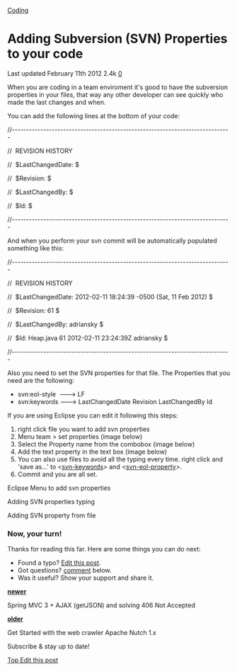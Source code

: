 <a href="/categories/coding/" class="category-link">Coding</a>

# Adding Subversion (SVN) Properties to your code

<span title="Last time this post was updated"> Last updated February 11th 2012 </span> <span class="m-x-2" title="Pageviews"> 2.4k </span> <span class="m-x-2" title="Click to go to the comments section"> [ <span class="disqus-comment-count" data-disqus-url="https://master--bgoonz-blog.netlify.app/adding-subversion-svn-properties-to-your-code/">0</span>](#disqus_thread) </span>

When you are coding in a team enviroment it's good to have the subversion properties in your files, that way any other developer can see quickly who made the last changes and when.

You can add the following lines at the bottom of your code:

<span id="more"></span>

//-----------------------------------------------------------------------------

//  REVISION HISTORY

//  $LastChangedDate: $

//  $Revision: $

//  $LastChangedBy: $

//  $Id: $

//-----------------------------------------------------------------------------



And when you perform your svn commit will be automatically populated something like this:

//-----------------------------------------------------------------------------

//  REVISION HISTORY

//  $LastChangedDate: 2012-02-11 18:24:39 -0500 (Sat, 11 Feb 2012) $

//  $Revision: 61 $

//  $LastChangedBy: adriansky $

//  $Id: Heap.java 61 2012-02-11 23:24:39Z adriansky $

//-----------------------------------------------------------------------------



Also you need to set the SVN properties for that file. The Properties that you need are the following:

- svn:eol-style  ---&gt; LF
- svn:keywords ---&gt; LastChangedDate Revision LastChangedBy Id

If you are using Eclipse you can edit it following this steps:

1.  right click file you want to add svn properties
2.  Menu team &gt; set properties (image below)
3.  Select the Property name from the combobox (image below)
4.  Add the text property in the text box (image below)
5.  You can also use files to avoid all the typing every time. right click and 'save as...' to &lt;[svn-keywords](http://adrianmejiarosario.com/sites/default/files/svn-keywords.txt)&gt; and &lt;[svn-eol-property](http://adrianmejiarosario.com/sites/default/files/svn-eol-style.txt)&gt;.
6.  Commit and you are all set.

Eclipse Menu to add svn properties

Adding SVN properties typing

Adding SVN property from file

### Now, your turn!

Thanks for reading this far. Here are some things you can do next:

- Found a typo? [Edit this post](https://github.com/amejiarosario/amejiarosario.github.io/edit/source/source/_posts/2012-02-11-adding-subversion-svn-properties-to-your-code.md).
- Got questions? [comment](#comments-section) below.
- Was it useful? Show your support and share it.

<a href="/spring-mvc-3-plus-ajax-getjson-and-solving-406-not-accepted/" class="article-nav-newer"><strong><em></em> newer</strong></a>

Spring MVC 3 + AJAX (getJSON) and solving 406 Not Accepted

<a href="/get-started-with-the-web-crawler-apache-nutch-1-x/" class="article-nav-older"><strong>older <em></em></strong></a>

Get Started with the web crawler Apache Nutch 1.x

Subscribe & stay up to date!



[<span id="back-to-top" title="Go back to the top of this page"> Top </span>](#) <a href="#" class="p-x-3" title="Improve this post"><em></em> Edit this post</a>
